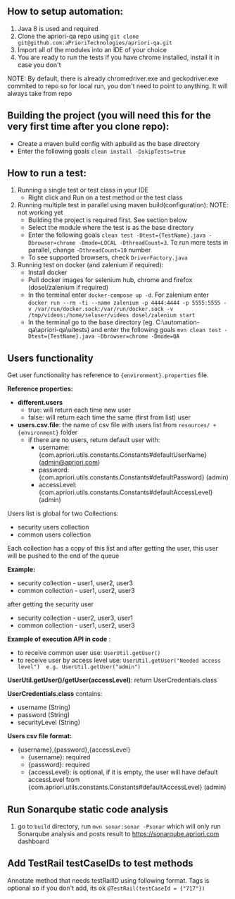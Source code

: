 ## How to setup automation:

1. Java 8 is used and required
2. Clone the apriori-qa repo using `git clone git@github.com:aPrioriTechnologies/apriori-qa.git`
3. Import all of the modules into an IDE of your choice
4. You are ready to run the tests if you have chrome installed, install it in case you don't

NOTE: By default, there is already chromedriver.exe and geckodriver.exe commited to repo so for local run, you don't need to point to anything. It will always take from repo

## Building the project (you will need this for the very first time after you clone repo):

* Create a maven build config with apbuild as the base directory
* Enter the following goals `clean install -DskipTests=true`

## How to run a test:

1. Running a single test or test class in your IDE
	* Right click and Run on a test method or the test class
2. Running multiple test in parallel using maven build(configuration):  NOTE: not working yet
	* Building the project is required first. See section below
	* Select the module where the test is as the base directory
	* Enter the following goals `clean test -Dtest={TestName}.java -Dbrowser=chrome -Dmode=LOCAL -DthreadCount=3`. To run more tests in parallel, change `-DthreadCount=10` number
	* To see supported browsers, check `DriverFactory.java`
3. Running test on docker (and zalenium if required):
    * Install docker
    * Pull docker images for selenium hub, chrome and firefox (dosel/zalenium if required)
    * In the terminal enter `docker-compose up -d`. For zalenium enter `docker run --rm -ti --name zalenium -p 4444:4444 -p 5555:5555 -v /var/run/docker.sock:/var/run/docker.sock -v /tmp/videos:/home/seluser/videos dosel/zalenium start`
    * In the terminal go to the base directory (eg. C:\automation-qa\apriori-qa\uitests) and enter the following goals `mvn clean test -Dtest={TestName}.java -Dbrowser=chrome -Dmode=QA`

## Users functionality
Get user functionality has reference to `{environment}.properties` file. 

**Reference properties:**
   * **different.users**
       - true: will return each time new user
       - false: will return each time the same (first from list) user
   * **users.csv.file**: the name of csv file with users list from `resources/ + {environment}` folder
        - if there are no users, return default user with:
           - username:{com.apriori.utils.constants.Constants#defaultUserName} (admin@apriori.com)
           - password:{com.apriori.utils.constants.Constants#defaultPassword} (admin)
           - accessLevel:{com.apriori.utils.constants.Constants#defaultAccessLevel} (admin)
 
   Users list is global for two Collections:
   * security users collection
   * common users collection
 
   Each collection has a copy of this list and after getting the user, this user will be pushed to the end of the queue
    
   **Example:**
   - security collection - user1, user2, user3
   - common collection - user1, user2, user3
   
   after getting the security user
   
   - security collection - user2, user3, user1
   - common collection - user1, user2, user3
       
   **Example of execution API in code** :
   - to receive common user use: `UserUtil.getUser()`
   - to receive user by access level use: `UserUtil.getUser("Needed access level")  e.g. UserUtil.getUser("admin")`
   
   **UserUtil.getUser()/getUser(accessLevel)**: return UserCredentials.class
   
   **UserCredentials.class** contains:
   - username (String)
   - password (String)
   - securityLevel (String)
   
**Users csv file format:**
 * {username},{password},{accessLevel}
    - {username}: required
    - {password}: required
    - {accessLevel}: is optional, if it is empty, the user will have default accessLevel from  {com.apriori.utils.constants.Constants#defaultAccessLevel} (admin)

## Run Sonarqube static code analysis
1. go to `build` directory, run `mvn sonar:sonar -Psonar` which will only run Sonarqube analysis and posts result to https://sonarqube.apriori.com dashboard

## Add TestRail testCaseIDs to test methods
Annotate method that needs testRailID using following format. Tags is optional so if you don't add, its ok
`@TestRail(testCaseId = {"717"})`

